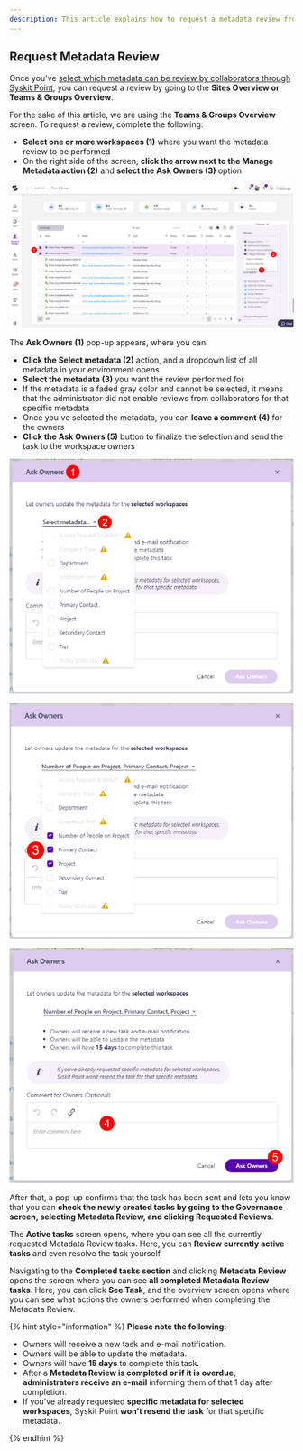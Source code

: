```yaml
---
description: This article explains how to request a metadata review from collaborators. 
---
```


## Request Metadata Review

Once you've [select which metadata can be review by collaborators through Syskit Point](manage-metadata-review.md), you can request a review by going to the **Sites Overview or Teams & Groups Overview**. 

For the sake of this article, we are using the **Teams & Groups Overview** screen. To request a review, complete the following:

* **Select one or more workspaces (1)** where you want the metadata review to be performed
* On the right side of the screen, **click the arrow next to the Manage Metadata action (2)** and **select the Ask Owners (3)** option

![Request Metadata Review - Selection](../../.gitbook/assets/request-metadata-review-selection.png)

The **Ask Owners (1)** pop-up appears, where you can:

* **Click the Select metadata (2)** action, and a dropdown list of all metadata in your environment opens
* **Select the metadata (3)** you want the review performed for
 * If the metadata is a faded gray color and cannot be selected, it means that the administrator did not enable reviews from collaborators for that specific metadata
* Once you've selected the metadata, you can **leave a comment (4)** for the owners 
* **Click the Ask Owners (5)** button to finalize the selection and send the task to the workspace owners

![Request Metadata Review - Ask Owners](../../.gitbook/assets/request-metadata-review-ask-owners-1.png)

![Request Metadata Review - Ask Owners](../../.gitbook/assets/request-metadata-review-ask-owners-2.png)

![Request Metadata Review - Ask Owners](../../.gitbook/assets/request-metadata-review-ask-owners-3.png)

After that, a pop-up confirms that the task has been sent and lets you know that you can **check the newly created tasks by going to the Governance screen, selecting Metadata Review, and clicking Requested Reviews**. 

The **Active tasks** screen opens, where you can see all the currently requested Metadata Review tasks. Here, you can **Review currently active tasks** and even resolve the task yourself. 

Navigating to the **Completed tasks section** and clicking **Metadata Review** opens the screen where you can see **all completed Metadata Review tasks**. Here, you can click **See Task**, and the overview screen opens where you can see what actions the owners performed when completing the Metadata Review.


{% hint style="information" %}
**Please note the following:**
* Owners will receive a new task and e-mail notification.
* Owners will be able to update the metadata.
* Owners will have **15 days** to complete this task.
* After a **Metadata Review is completed or if it is overdue, administrators receive an e-mail** informing them of that 1 day after completion.
* If you've already requested **specific metadata for selected workspaces**, Syskit Point **won't resend the task** for that specific metadata.

{% endhint %}